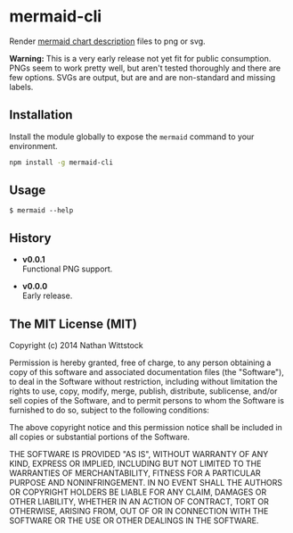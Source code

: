 # mermaid-cli

Render [mermaid chart description][mermaid] files to png or svg.

**Warning:** This is a very early release not yet fit for public consumption.
PNGs seem to work pretty well, but aren't tested thoroughly and there are few
options.  SVGs are output, but are and are non-standard and missing labels.

## Installation

Install the module globally to expose the `mermaid` command to your environment.

```bash
npm install -g mermaid-cli
```

## Usage

```
$ mermaid --help
```
## History

- **v0.0.1**  
Functional PNG support.

- **v0.0.0**  
Early release.

[mermaid]: https://github.com/knsv/mermaid/

## The MIT License (MIT)

Copyright (c) 2014 Nathan Wittstock

Permission is hereby granted, free of charge, to any person obtaining a copy of
this software and associated documentation files (the "Software"), to deal in
the Software without restriction, including without limitation the rights to
use, copy, modify, merge, publish, distribute, sublicense, and/or sell copies of
the Software, and to permit persons to whom the Software is furnished to do so,
subject to the following conditions:

The above copyright notice and this permission notice shall be included in all
copies or substantial portions of the Software.

THE SOFTWARE IS PROVIDED "AS IS", WITHOUT WARRANTY OF ANY KIND, EXPRESS OR
IMPLIED, INCLUDING BUT NOT LIMITED TO THE WARRANTIES OF MERCHANTABILITY, FITNESS
FOR A PARTICULAR PURPOSE AND NONINFRINGEMENT. IN NO EVENT SHALL THE AUTHORS OR
COPYRIGHT HOLDERS BE LIABLE FOR ANY CLAIM, DAMAGES OR OTHER LIABILITY, WHETHER
IN AN ACTION OF CONTRACT, TORT OR OTHERWISE, ARISING FROM, OUT OF OR IN
CONNECTION WITH THE SOFTWARE OR THE USE OR OTHER DEALINGS IN THE SOFTWARE.
